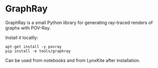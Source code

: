 # GraphRay

GraphRay is a small Python library for generating ray-traced renders of graphs with POV-Ray.

Install it locallly:

    apt-get install -y povray
    pip install -e tools/graphray

Can be used from notebooks and from LynxKite after installation.
